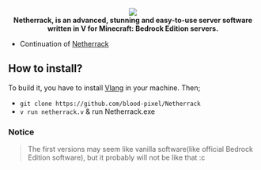 <p align="center">
	<a href="#">
		<picture>
			<source srcset="//willbeadded" media="(prefers-color-scheme: dark)">
			<img src="//" loading="eager" />
		</picture>
	</a><br>
	<b>Netherrack, is an advanced, stunning and easy-to-use server software written in V for Minecraft: Bedrock Edition servers.</b>
	
</p>

- Continuation of [Netherrack](https://github.com/scuderia666/netherrack)

## How to install?
To build it, you have to install [Vlang](https://github.com/vlang/v#installing-v-from-source) in your machine. Then;

- `git clone https://github.com/blood-pixel/Netherrack`
- `v run netherrack.v` & run Netherrack.exe

### Notice
> The first versions may seem like vanilla software(like official Bedrock Edition software), but it probably will not be like that :c
